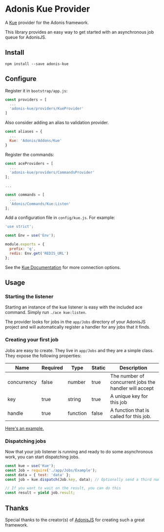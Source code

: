 # Adonis Kue Provider

A [Kue](https://github.com/Automattic/kue) provider for the Adonis framework.

This library provides an easy way to get started with an asynchronous job queue for AdonisJS.

## Install

```
npm install --save adonis-kue
```

## Configure

Register it in `bootstrap/app.js`:

```javascript
const providers = [
  ...
  'adonis-kue/providers/KueProvider'
]
```

Also consider adding an alias to validation provider.

```javascript
const aliases = {
  ...
  Kue: 'Adonis/Addons/Kue'
}
```

Register the commands:

```javascript
const aceProviders = [
  ...
  'adonis-kue/providers/CommandsProvider'
];

...

const commands = [
  ...
  'Adonis/Commands/Kue:Listen'
];
```

Add a configuration file in `config/kue.js`. For example:

```javascript
'use strict';

const Env = use('Env');

module.exports = {
  prefix: 'q',
  redis: Env.get('REDIS_URL')
};

```

See the [Kue Documentation](https://github.com/Automattic/kue#redis-connection-settings) for more connection options.

## Usage

### Starting the listener

Starting an instance of the kue listener is easy with the included ace command. Simply run `./ace kue:listen`.

The provider looks for jobs in the `app/Jobs` directory of your AdonisJS project and will automatically register a handler for any jobs that it finds.

### Creating your first job

Jobs are easy to create. They live in `app/Jobs` and they are a simple class. They expose the following properties:

| Name        | Required | Type      | Static | Description                                           |
|-------------|----------|-----------|--------|-----------------------------------------------|
| concurrency | false    | number    | true   | The number of concurrent jobs the handler will accept |
| key         | true     | string    | true   | A unique key for this job                             |
| handle      | true     | function  | false  | A function that is called for this job.               |

[Here's an example.](examples/app/Jobs/Example.js)

### Dispatching jobs

Now that your job listener is running and ready to do some asynchronous work, you can start dispatching jobs. 

```javascript
const kue = use('Kue');
const Job = require('./app/Jobs/Example');
const data = { test: 'data' };
const job = kue.dispatch(Job.key, data); // Optionally send a third number parameter for maximum attempts

// If you want to wait on the result, you can do this
const result = yield job.result;
```

## Thanks

Special thanks to the creator(s) of [AdonisJS](http://adonisjs.com/) for creating such a great framework.
